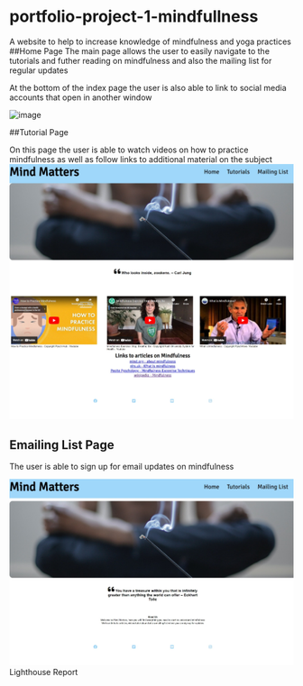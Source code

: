 # portfolio-project-1-mindfullness
A website to help to increase knowledge of mindfulness and yoga practices
##Home Page
The main page allows the user to easily navigate to the tutorials and futher reading on mindfulness and also the mailing list for regular updates

At the bottom of the index page the user is also able to link to social media accounts that open in another window

![image](https://github.com/JamesCowans/portfolio-project-1-mindfullness/assets/131909433/a4275c27-1379-483f-88ba-42e2bf4d8609)

##Tutorial Page

On this page the user is able to watch videos on how to practice mindfulness as well as follow links to additional material on the subject
![image](https://github.com/JamesCowans/portfolio-project-1-mindfullness/blob/c2cf927911d823c6e967ddca3306dc4659428fe3/assets/images/Mind%20Matters%20Tutorial%20Page.jpeg)

## Emailing List Page

The user is able to sign up for email updates on mindfulness

![image](https://github.com/JamesCowans/portfolio-project-1-mindfullness/blob/5377a0bf917cfe564fe4bb045c413bded17fc3c6/assets/images/Mind%20Matters%20Index%20Page.jpeg)
Lighthouse Report




